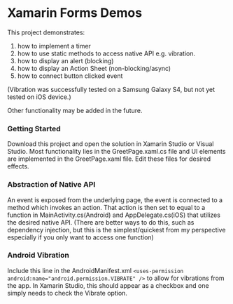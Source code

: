 # Xamarin Forms Demos

This project demonstrates:
1. how to implement a timer
2. how to use static methods to access native API e.g. vibration. 
3. how to display an alert (blocking)
4. how to display an Action Sheet (non-blocking/async)
5. how to connect button clicked event

(Vibration was successfully tested on a Samsung Galaxy S4, but not yet tested on iOS device.)

Other functionality may be added in the future.

### Getting Started
Download this project and open the solution in Xamarin Studio or Visual Studio.
Most functionality lies in the GreetPage.xaml.cs file and UI elements are implemented in the GreetPage.xaml file. Edit these files for desired effects.

### Abstraction of Native API
An event is exposed from the underlying page, the event is connected to a method which invokes an action. That action is then set to equal to a function in MainActivity.cs(Android) and AppDelegate.cs(iOS) that utilizes the desired native API. (There are better ways to do this, such as dependency injection, but this is the simplest/quickest from my perspective especially if you only want to access one function)

### Android Vibration
Include this line in the AndroidManifest.xml ` <uses-permission android:name="android.permission.VIBRATE" /> ` to allow for vibrations from the app. In Xamarin Studio, this should appear as a checkbox and one simply needs to check the Vibrate option.
